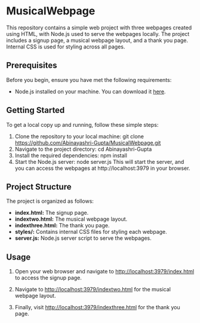 # MusicalWebpage
This repository contains a simple web project with three webpages created using HTML, with Node.js used to serve the webpages locally. 
The project includes a signup page, a musical webpage layout, and a thank you page. 
Internal CSS is used for styling across all pages.

## Prerequisites

Before you begin, ensure you have met the following requirements:

- Node.js installed on your machine. You can download it [here](https://nodejs.org/).

## Getting Started

To get a local copy up and running, follow these simple steps:

1. Clone the repository to your local machine:
   git clone https://github.com/Abinayashri-Gupta/MusicalWebpage.git
2. Navigate to the project directory:
   cd Abinayashri-Gupta
4. Install the required dependencies:
   npm install 
6. Start the Node.js server:
   node server.js
This will start the server, and you can access the webpages at http://localhost:3979 in your browser.

## Project Structure

The project is organized as follows:

- **index.html:** The signup page.
- **indextwo.html:** The musical webpage layout.
- **indexthree.html:** The thank you page.
- **styles/:** Contains internal CSS files for styling each webpage.
- **server.js:** Node.js server script to serve the webpages.

## Usage

1. Open your web browser and navigate to [http://localhost:3979/index.html](http://localhost:3979/index.html) to access the signup page.

2. Navigate to [http://localhost:3979/indextwo.html](http://localhost:3979/indextwo.html) for the musical webpage layout.

3. Finally, visit [http://localhost:3979/indexthree.html](http://localhost:3979/indexthree.html) for the thank you page.
